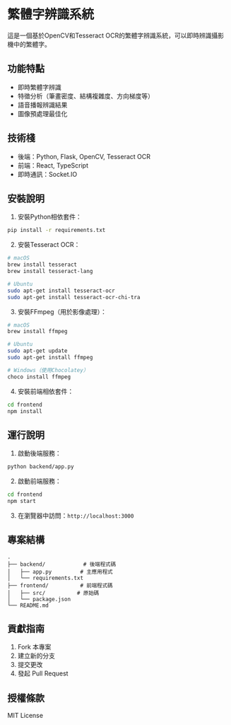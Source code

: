 # 繁體字辨識系統

這是一個基於OpenCV和Tesseract OCR的繁體字辨識系統，可以即時辨識攝影機中的繁體字。

## 功能特點

- 即時繁體字辨識
- 特徵分析（筆畫密度、結構複雜度、方向梯度等）
- 語音播報辨識結果
- 圖像預處理最佳化

## 技術棧

- 後端：Python, Flask, OpenCV, Tesseract OCR
- 前端：React, TypeScript
- 即時通訊：Socket.IO

## 安裝說明

1. 安裝Python相依套件：
```bash
pip install -r requirements.txt
```

2. 安裝Tesseract OCR：
```bash
# macOS
brew install tesseract
brew install tesseract-lang

# Ubuntu
sudo apt-get install tesseract-ocr
sudo apt-get install tesseract-ocr-chi-tra
```

3. 安裝FFmpeg（用於影像處理）：
```bash
# macOS
brew install ffmpeg

# Ubuntu
sudo apt-get update
sudo apt-get install ffmpeg

# Windows（使用Chocolatey）
choco install ffmpeg
```

4. 安裝前端相依套件：
```bash
cd frontend
npm install
```

## 運行說明

1. 啟動後端服務：
```bash
python backend/app.py
```

2. 啟動前端服務：
```bash
cd frontend
npm start
```

3. 在瀏覽器中訪問：`http://localhost:3000`

## 專案結構

```
.
├── backend/            # 後端程式碼
│   ├── app.py         # 主應用程式
│   └── requirements.txt
├── frontend/          # 前端程式碼
│   ├── src/          # 原始碼
│   └── package.json
└── README.md
```

## 貢獻指南

1. Fork 本專案
2. 建立新的分支
3. 提交更改
4. 發起 Pull Request

## 授權條款

MIT License 